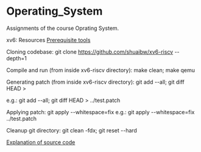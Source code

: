 # Operating_System
Assignments of the course Oprating System.

xv6: Resources
[Prerequisite tools](https://pdos.csail.mit.edu/6.828/2022/tools.html)

Cloning codebase:
git clone https://github.com/shuaibw/xv6-riscv --depth=1

Compile and run (from inside xv6-riscv directory):
make clean; make qemu

Generating patch (from inside xv6-riscv directory):
git add --all; git diff HEAD > <patch file name>

e.g.: git add --all; git diff HEAD > ../test.patch

Applying patch:
git apply --whitespace=fix <patch file name>
e.g.: git apply --whitespace=fix ../test.patch

Cleanup git directory:
git clean -fdx; git reset --hard

[Explanation of source code](https://www.youtube.com/watch?v=fWUJKH0RNFE&list=PLbtzT1TYeoMhTPzyTZboW_j7TPAnjv9XB)
